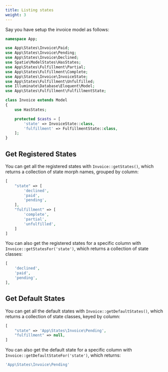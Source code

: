 ```yaml
---
title: Listing states
weight: 3
---
```


Say you have setup the invoice model as follows:

```php
namespace App;

use App\States\Invoice\Paid;
use App\States\Invoice\Pending;
use App\States\Invoice\Declined;
use Spatie\ModelStates\HasStates;
use App\States\Fulfillment\Partial;
use App\States\Fulfillment\Complete;
use App\States\Invoice\InvoiceState;
use App\States\Fulfillment\Unfulfilled;
use Illuminate\Database\Eloquent\Model;
use App\States\Fulfillment\FulfillmentState;

class Invoice extends Model
{
    use HasStates;

    protected $casts = [
        'state' => InvoiceState::class,
        'fulfillment' => FulfillmentState::class,
    ];
}

```

## Get Registered States

You can get all the registered states with `Invoice::getStates()`, which returns a collection of state morph names, grouped by column:

```php
[
    "state" => [
        'declined',
        'paid',
        'pending',
    ],
    "fulfillment" => [
        'complete',
        'partial',
        'unfulfilled',
    ]
]
```

You can also get the registered states for a specific column with `Invoice::getStatesFor('state')`, which returns a collection of state classes:

```php
[
    'declined',
    'paid',
    'pending',
],
```

## Get Default States

You can get all the default states with `Invoice::getDefaultStates()`, which returns a collection of state classes, keyed by column:

```php
[
    "state" => 'App\States\Invoice\Pending',
    "fulfillment" => null,
]
```

You can also get the default state for a specific column with `Invoice::getDefaultStateFor('state')`, which returns:

```php
'App\States\Invoice\Pending'
```
